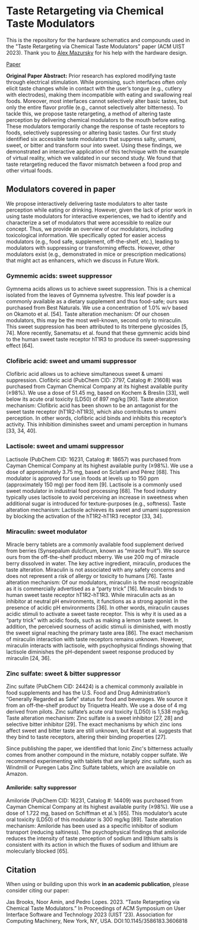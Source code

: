 # Taste Retargeting via Chemical Taste Modulators
This is the repository for the hardware schematics and compounds used in the "Taste Retargeting via Chemical Taste Modulators" paper (ACM UIST 2023). Thank you to [Alex Mazursky](https://www.alexmazursky.com/) for his help with the hardware design.

[Paper](https://lab.plopes.org/published/2023-UIST-TasteRetargeting-AuthorCopy.pdf)

**Original Paper Abstract:** Prior research has explored modifying taste through electrical stimulation. While promising, such interfaces often only elicit taste changes while in contact with the user’s tongue (e.g., cutlery with electrodes), making them incompatible with eating and swallowing real foods. Moreover, most interfaces cannot selectively alter basic tastes, but only the entire flavor profile (e.g., cannot selectively alter bitterness). To tackle this, we propose taste retargeting, a method of altering taste perception by delivering chemical modulators to the mouth before eating. These modulators temporarily change the response of taste receptors to foods, selectively suppressing or altering basic tastes. Our first study identified six accessible taste modulators that suppress salty, umami, sweet, or bitter and transform sour into sweet. Using these findings, we demonstrated an interactive application of this technique with the example of virtual reality, which we validated in our second study. We found that taste retargeting reduced the flavor mismatch between a food prop and other virtual foods.

## Modulators covered in paper
We propose interactively delivering taste modulators to alter taste perception while eating or drinking. However, given the lack of prior work in using taste modulators for interactive experiences, we had to identify and characterize a set of modulators that were accessible to realize our concept. Thus, we provide an overview of our modulators, including toxicological information. We specifically opted for easier access modulators (e.g., food safe, supplement, off-the-shelf, etc.), leading to modulators with suppressing or transforming effects. However, other modulators exist (e.g., demonstrated in mice or prescription medications) that might act as enhancers, which we discuss in Future Work.

### Gymnemic acids: sweet suppressor
Gymnema acids allows us to achieve sweet suppression. This is a chemical isolated from the leaves of Gymnema sylvestre. This leaf powder is a commonly available as a dietary supplement and thus food-safe; ours was purchased from Best Naturals. We use a concentration of 1.0% w/v based on Okamoto et al. [54].
Taste alteration mechanism: Of our chosen modulators, this may be the most well-known, second only to miraculin. This sweet suppression has been attributed to its triterpene glycosides [5, 74]. More recently, Sanematsu et al. found that these gymnemic acids bind to the human sweet taste receptor hT1R3 to produce its sweet-suppressing effect [64].

### Clofibric acid: sweet and umami suppressor
Clofibric acid allows us to achieve simultaneous sweet & umami suppression. Clofibric acid (PubChem CID: 2797, Catalog #: 21608) was purchased from Cayman Chemical Company at its highest available purity (≥98%). We use a dose of 51.45 mg, based on Kochem & Breslin [33], well below its acute oral toxicity (LD50) of 897 mg/kg [90].
Taste alteration mechanism: Clofibric acid has been shown to be an antagonist for the sweet taste receptor (hT1R2-hT1R3), which also contributes to umami perception. In other words, clofibric acid binds and inhibits this receptor’s activity. This inhibition diminishes sweet and umami perception in humans [33, 34, 40].

### Lactisole: sweet and umami suppressor
Lactisole (PubChem CID: 16231, Catalog #: 18657) was purchased from Cayman Chemical Company at its highest available purity (≥98%). We use a dose of approximately 3.75 mg, based on Sclafani and Pérez [68]. This modulator is approved for use in foods at levels up to 150 ppm (approximately 150 mg) per food item [9]. Lactisole is a commonly used sweet modulator in industrial food processing [68]. The food industry typically uses lactisole to avoid perceiving an increase in sweetness when additional sugar is introduced for texture-purposes (e.g., softness).
Taste alteration mechanism: Lactisole achieves its sweet and umami suppression by blocking the activation of the hT1R2-hT1R3 receptor [33, 34].

### Miraculin: sweet modulator
Miracle berry tablets are a commonly available food supplement derived from berries (Synsepalum dulcificum, known as “miracle fruit”). We source ours from the off-the-shelf product mberry. We use 200 mg of miracle berry dissolved in water. The key active ingredient, miraculin, produces the taste alteration. Miraculin is not associated with any safety concerns and does not represent a risk of allergy or toxicity to humans [76].
Taste alteration mechanism: Of our modulators, miraculin is the most recognizable as it is commercially advertised as a “party trick” [16]. Miraculin binds to human sweet taste receptor hT1R2-hT1R3. While miraculin acts as an inhibitor at neutral pH environments, it functions as a strong agonist in the presence of acidic pH environments [36]. In other words, miraculin causes acidic stimuli to activate a sweet taste receptor. This is why it is used as a “party trick” with acidic foods, such as making a lemon taste sweet. In addition, the perceived sourness of acidic stimuli is diminished, with mostly the sweet signal reaching the primary taste area [86]. The exact mechanism of miraculin interaction with taste receptors remains unknown. However, miraculin interacts with lactisole, with psychophysical findings showing that lactisole diminishes the pH-dependent sweet response produced by miraculin [24, 36].

### Zinc sulfate: sweet & bitter suppressor
Zinc sulfate (PubChem CID: 24424) is a chemical commonly available in food supplements and has the U.S. Food and Drug Administration’s “Generally Regarded as Safe” status for food and beverages. We source it from an off-the-shelf product by Triquetra Health. We use a dose of 4 mg derived from pilots. Zinc sulfate’s acute oral toxicity (LD50) is 1,538 mg/kg.
Taste alteration mechanism: Zinc sulfate is a sweet inhibitor [27, 28] and selective bitter inhibitor [29]. The exact mechanisms by which zinc ions affect sweet and bitter taste are still unknown, but Keast et al. suggests that they bind to taste receptors, altering their binding properties [27].

Since publishing the paper, we identified that Ionic Zinc's bitterness actually comes from another compound in the mixture, notably copper sulfate. We recommend experimenting with tablets that are largely zinc sulfate, such as Windmill or Puregen Labs Zinc Sulfate tablets, which are available on Amazon.

#### Amiloride: salty suppressor
Amiloride (PubChem CID: 16231, Catalog #: 14409) was purchased from Cayman Chemical Company at its highest available purity (≥98%). We use a dose of 1.722 mg, based on Schiffman et al.’s [65]. This modulator’s acute oral toxicity (LD50) of this modulator is 300 mg/kg [89].
Taste alteration mechanism: Amiloride has been used as a specific inhibitor of sodium transport (reducing saltiness). The psychophysical findings that amiloride reduces the intensity of taste perception of sodium and lithium salts is consistent with its action in which the fluxes of sodium and lithium are molecularly blocked [65].


## Citation
When using or building upon this work **in an academic publication**, please consider citing our paper:

Jas Brooks, Noor Amin, and Pedro Lopes. 2023. “Taste Retargeting via Chemical Taste Modulators.” In Proceedings of ACM Symposium on User Interface Software and Technology 2023 (UIST ’23). Association for Computing Machinery, New York, NY, USA. DOI:10.1145/3586183.3606818

